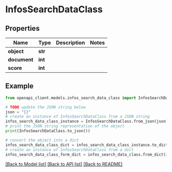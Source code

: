 # InfosSearchDataClass


## Properties

Name | Type | Description | Notes
------------ | ------------- | ------------- | -------------
**object** | **str** |  | 
**document** | **int** |  | 
**score** | **int** |  | 

## Example

```python
from openapi_client.models.infos_search_data_class import InfosSearchDataClass

# TODO update the JSON string below
json = "{}"
# create an instance of InfosSearchDataClass from a JSON string
infos_search_data_class_instance = InfosSearchDataClass.from_json(json)
# print the JSON string representation of the object
print(InfosSearchDataClass.to_json())

# convert the object into a dict
infos_search_data_class_dict = infos_search_data_class_instance.to_dict()
# create an instance of InfosSearchDataClass from a dict
infos_search_data_class_form_dict = infos_search_data_class.from_dict(infos_search_data_class_dict)
```
[[Back to Model list]](../README.md#documentation-for-models) [[Back to API list]](../README.md#documentation-for-api-endpoints) [[Back to README]](../README.md)


